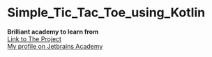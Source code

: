 # Simple_Tic_Tac_Toe_using_Kotlin
**Brilliant academy to learn from**<br>
[Link to The Project](https://hyperskill.org/projects/123)
<br>[My profile on Jetbrains Academy](https://hyperskill.org/profile/245202926)
